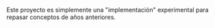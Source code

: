 Este proyecto es simplemente una "implementación" experimental para repasar conceptos de años anteriores. 
